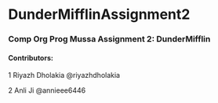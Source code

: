 # DunderMifflinAssignment2
### Comp Org Prog Mussa Assignment 2: DunderMifflin

#### Contributors:
1 Riyazh Dholakia @riyazhdholakia

2 Anli Ji @annieee6446
